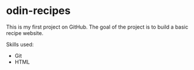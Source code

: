 # odin-recipes
This is my first project on GitHub. The goal of the project is to build a basic recipe website. 

Skills used:
- Git
- HTML
